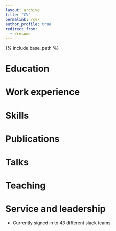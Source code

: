 ```yaml
---
layout: archive
title: "CV"
permalink: /cv/
author_profile: true
redirect_from:
  - /resume
---
```


{% include base_path %}

Education
======


Work experience
======

Skills
======


Publications
======

  
Talks
======

  
Teaching
======

  
Service and leadership
======
* Currently signed in to 43 different slack teams
